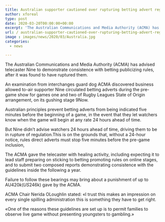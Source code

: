 ```yaml
---
title: Australian supporter cautioned over rupturing betting advert regulations
author: xforeal 
type: post
date: 2020-03-20T00:00:00+00:00
excerpt: 'The Australian Communications and Media Authority (ACMA) has advised supporter Nine to demonstrate consistence with betting promoting rules, after it was found to have broken them '
url: / australian-supporter-cautioned-over-rupturing-betting-advert-regulations/
image : images/news/2020/03/Australia.jpg
categories:
  - news

---
```

The Australian Communications and Media Authority (ACMA) has advised telecaster Nine to demonstrate consistence with betting publicizing rules, after it was found to have ruptured them. 

An examination from interchanges guard dog ACMA discovered business allowed to-air supporter Nine circulated betting adverts during the pre-game show for games one and two of Rugby Leagues State of Origin arrangement, on its gushing stage 9Now. 

Australian principles prevent betting adverts from being indicated five minutes before the beginning of a game, in the event that they let watchers know when the game will begin at any rate 24 hours ahead of time. 

But Nine didn&#8217;t advise watchers 24 hours ahead of time, driving them to be in rupture of regulation.This is on the grounds that, without a 24-hour notice, rules direct adverts must stop five minutes before the pre-game inclusion, 

The ACMA gave the telecaster with healing activity, including expecting it to lead staff preparing on sticking to betting promoting rules on online stages, and to submit two composed reports demonstrating consistence with the guidelines inside the following a year. 

Failure to follow these bearings may bring about a punishment of up to AU$420k (US$246k) gave by the ACMA. 

ACMA Chair Nerida OLoughlin stated: &#171;I trust this makes an impression on every single spilling administration this is something they have to get right. 

&#171;One of the reasons these guidelines are set up is to permit families to observe live game without presenting youngsters to gambling.&#187;
